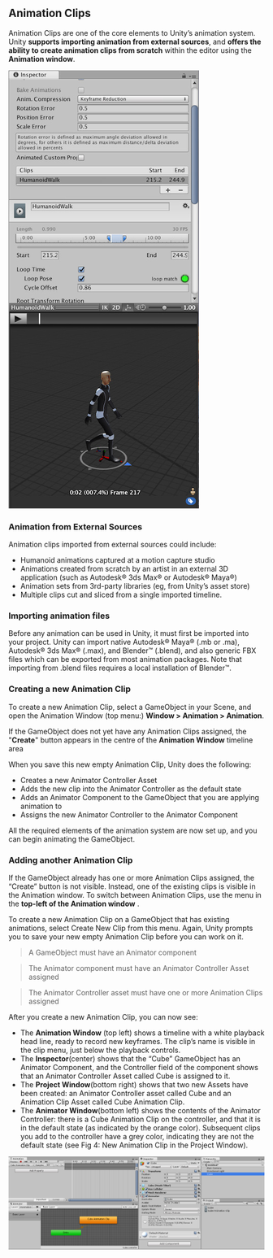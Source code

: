 ## Animation Clips
Animation Clips are one of the core elements to Unity’s animation system. Unity **supports importing animation from external sources**, and **offers the ability to create animation clips from scratch** within the editor using the **Animation window**.

![](./AnimationClipInspector.jpg)


### Animation from External Sources

Animation clips imported from external sources could include:

- Humanoid animations captured at a motion capture studio
- Animations created from scratch by an artist in an external 3D application (such as Autodesk® 3ds Max® or Autodesk® Maya®)
- Animation sets from 3rd-party libraries (eg, from Unity’s asset store)
- Multiple clips cut and sliced from a single imported timeline.

### Importing animation files

Before any animation can be used in Unity, it must first be imported into your project. Unity can import native Autodesk® Maya® (.mb or .ma), Autodesk® 3ds Max® (.max), and Blender™ (.blend), and also generic FBX files which can be exported from most animation packages. Note that importing from .blend files requires a local installation of Blender™.

### Creating a new Animation Clip

To create a new Animation Clip, select a GameObject in your Scene, and open the Animation Window (top menu:) **Window > Animation > Animation**.

If the GameObject does not yet have any Animation Clips assigned, the "**Create**" button appears in the centre of the **Animation Window** timeline area

When you save this new empty Animation Clip, Unity does the following:

- Creates a new Animator Controller Asset
- Adds the new clip into the Animator Controller as the default state
- Adds an Animator Component to the GameObject that you are applying animation to
- Assigns the new Animator Controller to the Animator Component

All the required elements of the animation system are now set up, and you can begin animating the GameObject.

### Adding another Animation Clip

If the GameObject already has one or more Animation Clips assigned, the “Create” button is not visible. Instead, one of the existing clips is visible in the Animation window. To switch between Animation Clips, use the menu in the **top-left of the Animation window**
.

To create a new Animation Clip on a GameObject that has existing animations, select Create New Clip from this menu. Again, Unity prompts you to save your new empty Animation Clip before you can work on it.


> A GameObject must have an Animator component

> The Animator component must have an Animator Controller Asset assigned

> The Animator Controller asset must have one or more Animation Clips assigned


After you create a new Animation Clip, you can now see:

- The **Animation Window** (top left) shows a timeline with a white playback head line, ready to record new keyframes. The clip’s name is visible in the clip menu, just below the playback controls.
- The **Inspector**(center) shows that the “Cube” GameObject has an Animator Component, and the Controller field of the component shows that an Animator Controller Asset called Cube is assigned to it.
- The **Project Window**(bottom right) shows that two new Assets have been created: an Animator Controller asset called Cube and an Animation Clip Asset called Cube Animation Clip.
- The **Animator Window**(bottom left) shows the contents of the Animator Controller: there is a Cube Animation Clip on the controller, and that it is in the default state (as indicated by the orange color). Subsequent clips you add to the controller have a grey color, indicating they are not the default state (see Fig 4: New Animation Clip in the Project Window).

![](./AnimationEditorNewAnimationAdded.png)


